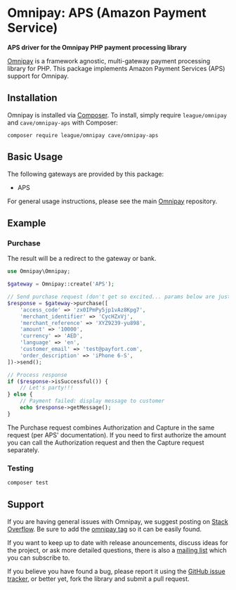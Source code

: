 # Omnipay: APS (Amazon Payment Service)

**APS driver for the Omnipay PHP payment processing library**

[Omnipay](https://github.com/thephpleague/omnipay) is a framework agnostic, multi-gateway payment
processing library for PHP. This package implements Amazon Payment Services (APS) support for Omnipay.

## Installation

Omnipay is installed via [Composer](http://getcomposer.org/). To install, simply require
`league/omnipay` and `cave/omnipay-aps` with Composer:

```
composer require league/omnipay cave/omnipay-aps
```

## Basic Usage

The following gateways are provided by this package:

* APS

For general usage instructions, please see the main [Omnipay](https://github.com/omnipay/omnipay)
repository.

## Example

### Purchase

The result will be a redirect to the gateway or bank.

```php
use Omnipay\Omnipay;

$gateway = Omnipay::create('APS');

// Send purchase request (don't get so excited... params below are just fake :))
$response = $gateway->purchase([
    'access_code' => 'zx0IPmPy5jp1vAz8Kpg7',
    'merchant_identifier' => 'CycHZxVj',
    'merchant_reference' => 'XYZ9239-yu898',
    'amount' => '10000',
    'currency' => 'AED',
    'language' => 'en',
    'customer_email' => 'test@payfort.com',
    'order_description' => 'iPhone 6-S',
])->send();

// Process response
if ($response->isSuccessful()) {
    // Let's party!!!
} else {
    // Payment failed: display message to customer
    echo $response->getMessage();
}
```

The Purchase request combines Authorization and Capture in the same request 
(per APS' documentation). If you need to first authorize the amount you can call the Authorization
request and then the Capture request separately.

### Testing

```sh
composer test
```

## Support

If you are having general issues with Omnipay, we suggest posting on
[Stack Overflow](http://stackoverflow.com/). Be sure to add the
[omnipay tag](http://stackoverflow.com/questions/tagged/omnipay) so it can be easily found.

If you want to keep up to date with release anouncements, discuss ideas for the project,
or ask more detailed questions, there is also a [mailing list](https://groups.google.com/forum/#!forum/omnipay) which
you can subscribe to.

If you believe you have found a bug, please report it using the [GitHub issue tracker](https://github.com/cave/omnipay-aps/issues),
or better yet, fork the library and submit a pull request.